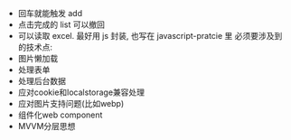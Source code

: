 - 回车就能触发 add
- 点击完成的 list 可以撤回
- 可以读取 excel. 最好用 js 封装, 也写在 javascript-pratcie 里
必须要涉及到的技术点:
- ​图片懒加载
- 处理表单
- 处理后台数据
- 应对cookie和localstorage兼容处理
- 应对图片支持问题(比如webp)
- 组件化web component
- MVVM分层思想


